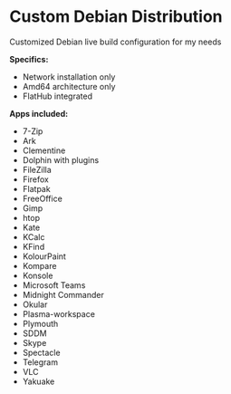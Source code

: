 # Custom Debian Distribution

Customized Debian live build configuration for my needs

**Specifics:**
* Network installation only
* Amd64 architecture only
* FlatHub integrated

**Apps included:**
* 7-Zip
* Ark
* Clementine
* Dolphin with plugins
* FileZilla
* Firefox
* Flatpak
* FreeOffice
* Gimp
* htop
* Kate
* KCalc
* KFind
* KolourPaint
* Kompare
* Konsole
* Microsoft Teams
* Midnight Commander
* Okular
* Plasma-workspace
* Plymouth
* SDDM
* Skype
* Spectacle
* Telegram
* VLC
* Yakuake
